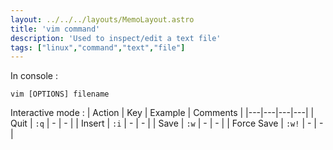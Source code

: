 ```yaml
---
layout: ../../../layouts/MemoLayout.astro
title: 'vim command'
description: 'Used to inspect/edit a text file'
tags: ["linux","command","text","file"]
---
```


In console :
```console
vim [OPTIONS] filename
```

Interactive mode :
| Action | Key | Example | Comments |
|---|---|---|---|
| Quit | `:q` | - | - |
| Insert | `:i` | - | - |
| Save | `:w` | - | - |
| Force Save | `:w!` | - | - |
